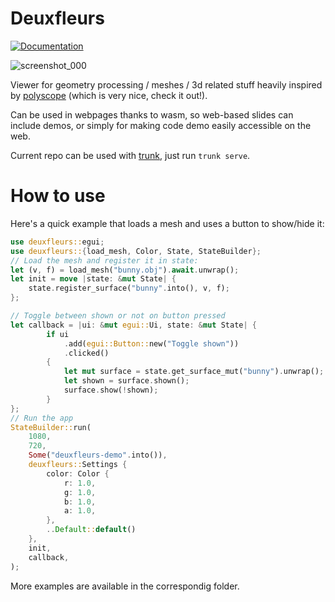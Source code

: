 # Deuxfleurs
[![Documentation][doc-img]][doc-url]

[doc-img]: https://img.shields.io/badge/doc-deuxfleurs-green
[doc-url]: https://lieunoir.github.io/deuxfleurs/deuxfleurs/

![screenshot_000](https://github.com/user-attachments/assets/450e9d86-f8de-419d-9de4-f329545a97e2)

Viewer for geometry processing / meshes / 3d related stuff heavily inspired by [polyscope](https://polyscope.run) (which is very nice, check it out!).

Can be used in webpages thanks to wasm, so web-based slides can include demos, or simply for making code demo easily accessible on the web.

Current repo can be used with [trunk](https://github.com/thedodd/trunk), just run `trunk serve`.

# How to use

Here's a quick example that loads a mesh and uses a button to show/hide it:
```rust
use deuxfleurs::egui;
use deuxfleurs::{load_mesh, Color, State, StateBuilder};
// Load the mesh and register it in state:
let (v, f) = load_mesh("bunny.obj").await.unwrap();
let init = move |state: &mut State| {
    state.register_surface("bunny".into(), v, f);
};

// Toggle between shown or not on button pressed
let callback = |ui: &mut egui::Ui, state: &mut State| {
        if ui
            .add(egui::Button::new("Toggle shown"))
            .clicked()
        {
            let mut surface = state.get_surface_mut("bunny").unwrap();
            let shown = surface.shown();
            surface.show(!shown);
        }
};
// Run the app
StateBuilder::run(
    1080,
    720,
    Some("deuxfleurs-demo".into()),
    deuxfleurs::Settings {
        color: Color {
            r: 1.0,
            g: 1.0,
            b: 1.0,
            a: 1.0,
        },
        ..Default::default()
    },
    init,
    callback,
);
```

More examples are available in the correspondig folder.
